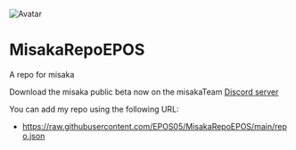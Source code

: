 ![Avatar](https://github.com/EPOS05/MisakaRepoEPOS/blob/main/Images/Repo/Avatar.png?raw=true)
# MisakaRepoEPOS
A repo for misaka

Download the misaka public beta now on the misakaTeam [Discord server](https://discord.gg/SDenpXk9C2)

You can add my repo using the following URL:
- https://raw.githubusercontent.com/EPOS05/MisakaRepoEPOS/main/repo.json
